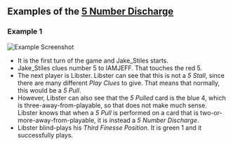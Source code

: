 ## Examples of the [5 Number Discharge](../Reference.md#5-number-discharge-5nd)

### Example 1

![Example Screenshot](https://raw.githubusercontent.com/Zamiell/hanabi-conventions/master/img/examples/5_number_discharge.png)

* It is the first turn of the game and Jake_Stiles starts.
* Jake_Stiles clues number 5 to IAMJEFF. That touches the red 5.
* The next player is Libster. Libster can see that this is not a *5 Stall*, since there are many different *Play Clues* to give. That means that normally, this would be a *5 Pull*.
* However, Libster can also see that the *5 Pulled* card is the blue 4, which is three-away-from-playable, so that does not make much sense. Libster knows that when a *5 Pull* is performed on a card that is two-or-more-away-from-playable, it is instead a *5 Number Discharge*.
* Libster blind-plays his *Third Finesse Position*. It is green 1 and it successfully plays.
